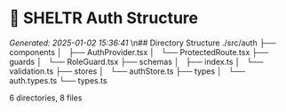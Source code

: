 # 🌳 SHELTR Auth Structure
*Generated: 2025-01-02 15:36:41*
\n## Directory Structure
./src/auth
├── components
│   ├── AuthProvider.tsx
│   └── ProtectedRoute.tsx
├── guards
│   └── RoleGuard.tsx
├── schemas
│   ├── index.ts
│   └── validation.ts
├── stores
│   └── authStore.ts
├── types
│   └── auth.types.ts
└── types.ts

6 directories, 8 files
